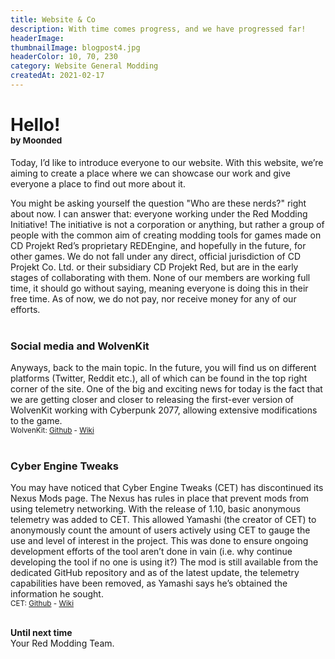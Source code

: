 ```yaml
---
title: Website & Co
description: With time comes progress, and we have progressed far!
headerImage:
thumbnailImage: blogpost4.jpg
headerColor: 10, 70, 230
category: Website General Modding
createdAt: 2021-02-17
---
```


# **Hello!**<br/><sub><sup><sup><sup>by Moonded

Today, I’d like to introduce everyone to our website. With this website, we’re aiming to create a place where we can showcase our work and give everyone a place to find out more about it.

You might be asking yourself the question "Who are these nerds?" right about now. I can answer that: everyone working under the Red Modding Initiative! The initiative is not a corporation or anything, but rather a group of people with the common aim of creating modding tools for games made on CD Projekt Red’s proprietary REDEngine, and hopefully in the future, for other games. We do not fall under any direct, official jurisdiction of CD Projekt Co. Ltd. or their subsidiary CD Projekt Red, but are in the early stages of collaborating with them. None of our members are working full time, it should go without saying, meaning everyone is doing this in their free time. As of now, we do not pay, nor receive money for any of our efforts. 
<br><br>

### **Social media and WolvenKit**
Anyways, back to the main topic. In the future, you will find us on different platforms (Twitter, Reddit etc.), all of which can be found in the top right corner of the site. One of the big and exciting news for today is the fact that we are getting closer and closer to releasing the first-ever version of WolvenKit working with Cyberpunk 2077, allowing extensive modifications to the game.
<br><sub>WolvenKit: [Github](https://github.com/WolvenKit/Wolvenkit) - [Wiki](https://github.com/WolvenKit/Wolvenkit/wiki) </sub>
<br><br>

### **Cyber Engine Tweaks**

You may have noticed that Cyber Engine Tweaks (CET) has discontinued its Nexus Mods page. The Nexus has rules in place that prevent mods from using telemetry networking. With the release of 1.10, basic anonymous telemetry was added to CET. This allowed Yamashi (the creator of CET) to anonymously count the amount of users actively using CET to gauge the use and level of interest in the project. This was done to ensure ongoing development efforts of the tool aren’t done in vain (i.e. why continue developing the tool if no one is using it?) The mod is still available from the dedicated GitHub repository and as of the latest update, the telemetry capabilities have been removed, as Yamashi says he’s obtained the information he sought.
<br><sub>CET: [Github](https://github.com/yamashi/CyberEngineTweaks) - [Wiki](https://wiki.cybermods.net/cyber-engine-tweaks/)</sub>
<br><br>

**Until next time**
<br>Your Red Modding Team. 

